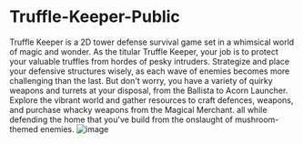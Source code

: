 # Truffle-Keeper-Public

Truffle Keeper is a 2D tower defense survival game set in a whimsical world of magic and wonder. 
As the titular Truffle Keeper, your job is to protect your valuable truffles from hordes of pesky intruders. 
Strategize and place your defensive structures wisely, as each wave of enemies becomes more challenging than the last. 
But don't worry, you have a variety of quirky weapons and turrets at your disposal, from the Ballista to Acorn Launcher. 
Explore the vibrant world and gather resources to craft defences, weapons, and purchase whacky weapons from the Magical Merchant.
all while defending the home that you've build from the onslaught of mushroom-themed enemies.
![image](https://user-images.githubusercontent.com/107687425/224516705-9df79ede-d9e5-42d0-a26f-dab010124c2b.png)
